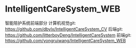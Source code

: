# IntelligentCareSystem_WEB
智能陪护系统前端部分
计算机视觉git:  https://github.com/dbylx/IntelligentCareSystem_CV
后端git: https://github.com/litterboyDeng/IntelligentCareSystem
前端git: https://github.com/yongruiwang/IntelligentCareSystem_WEB
